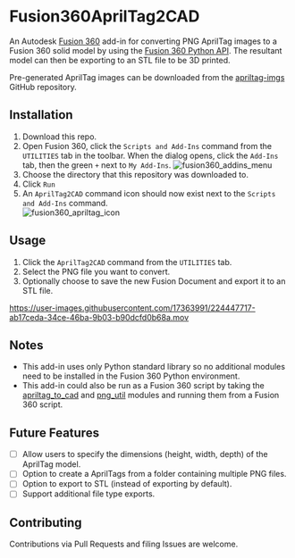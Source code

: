 # Fusion360AprilTag2CAD

An Autodesk [Fusion 360](https://www.autodesk.com/products/fusion-360/overview) add-in
for converting PNG AprilTag images to a Fusion 360 solid model by using the [Fusion 360 Python API](https://help.autodesk.com/view/fusion360/ENU/?guid=GUID-A92A4B10-3781-4925-94C6-47DA85A4F65A). The resultant model can then be exporting to an STL file to be 3D printed. 

Pre-generated AprilTag images can be downloaded from the
[apriltag-imgs](https://github.com/AprilRobotics/apriltag-imgs) GitHub repository. 


## Installation

1. Download this repo.
1. Open Fusion 360, click the `Scripts and Add-Ins` command from the `UTILITIES` tab in
   the toolbar. When the dialog opens, click the `Add-Ins` tab, then the green `+` next
   to `My Add-Ins`.
![fusion360_addins_menu](https://user-images.githubusercontent.com/17363991/224447667-f286f95b-a117-4f42-b29c-98f134803f03.png)
1. Choose the directory that this repository was downloaded to. 
1. Click `Run`
1. An `AprilTag2CAD` command icon should now exist next to the  `Scripts and Add-Ins`
   command.  
![fusion360_apriltag_icon](https://user-images.githubusercontent.com/17363991/224447706-b4410381-eae7-4180-9e6f-d6eec5956974.png)


## Usage

1. Click the `AprilTag2CAD` command from the `UTILITIES` tab.
1. Select the PNG file you want to convert. 
1. Optionally choose to save the new Fusion Document and export it to an STL file.

https://user-images.githubusercontent.com/17363991/224447717-ab17ceda-34ce-46ba-9b03-b90dcfd0b68a.mov


## Notes
- This add-in uses only Python standard library so no additional modules need to be
installed in the Fusion 360 Python environment.
- This add-in could also be run as a Fusion 360 script by taking the
[apriltag_to_cad](./commands/createAprilTagModel/apriltag_to_cad.py) and
[png_util](./commands/createAprilTagModel/apriltag_to_cad.py) modules and running them
from a Fusion 360 script.

## Future Features
- [ ] Allow users to specify the dimensions (height, width, depth) of the AprilTag
  model.
- [ ] Option to create a AprilTags from a folder containing multiple PNG files. 
- [ ] Option to export to STL (instead of exporting by default).
- [ ] Support additional file type exports. 

## Contributing
Contributions via Pull Requests and filing Issues are welcome. 
